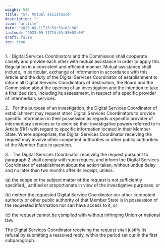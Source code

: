 ```yaml
---
weight: 548
title: "57. Mutual assistance"
description: ""
icon: "article"
date: "2023-09-11T15:59:58+02:00"
lastmod: "2023-09-11T15:59:58+02:00"
draft: false
toc: true
---
```


1.   Digital Services Coordinators and the Commission shall cooperate closely and provide each other with mutual assistance in order to apply this Regulation in a consistent and efficient manner. Mutual assistance shall include, in particular, exchange of information in accordance with this Article and the duty of the Digital Services Coordinator of establishment to inform all Digital Services Coordinators of destination, the Board and the Commission about the opening of an investigation and the intention to take a final decision, including its assessment, in respect of a specific provider of intermediary services.

2.   For the purpose of an investigation, the Digital Services Coordinator of establishment may request other Digital Services Coordinators to provide specific information in their possession as regards a specific provider of intermediary services or to exercise their investigative powers referred to in Article 51(1) with regard to specific information located in their Member State. Where appropriate, the Digital Services Coordinator receiving the request may involve other competent authorities or other public authorities of the Member State in question.

3.   The Digital Services Coordinator receiving the request pursuant to paragraph 2 shall comply with such request and inform the Digital Services Coordinator of establishment about the action taken, without undue delay and no later than two months after its receipt, unless:

(a) the scope or the subject matter of the request is not sufficiently specified, justified or proportionate in view of the investigative purposes; or

(b) neither the requested Digital Service Coordinator nor other competent authority or other public authority of that Member State is in possession of the requested information nor can have access to it; or

(c) the request cannot be complied with without infringing Union or national law.

The Digital Services Coordinator receiving the request shall justify its refusal by submitting a reasoned reply, within the period set out in the first subparagraph.